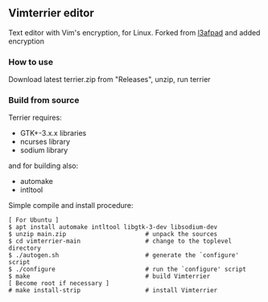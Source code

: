 
Vimterrier editor
--------------
Text editor with Vim's encryption, for Linux. Forked from [l3afpad](https://github.com/stevenhoneyman/l3afpad) and added encryption

### How to use
Download latest terrier.zip from "Releases", unzip, run terrier

### Build from source
Terrier requires:
* GTK+-3.x.x libraries
* ncurses library
* sodium library

and for building also:
* automake
* intltool

Simple compile and install procedure:
```
[ For Ubuntu ]
$ apt install automake intltool libgtk-3-dev libsodium-dev
$ unzip main.zip                      # unpack the sources
$ cd vimterrier-main                  # change to the toplevel directory
$ ./autogen.sh                        # generate the `configure' script
$ ./configure                         # run the `configure' script
$ make                                # build Vimterrier
[ Become root if necessary ]
# make install-strip                  # install Vimterrier
```
